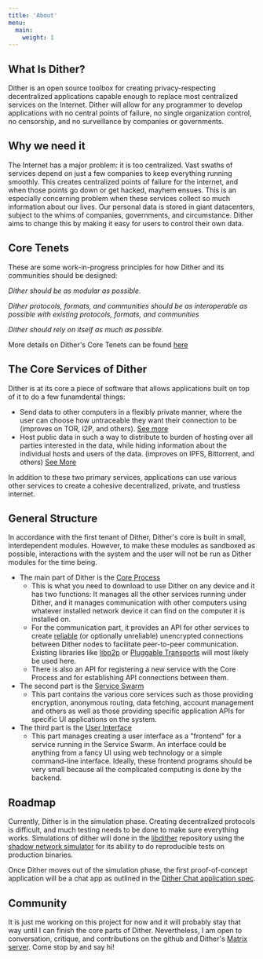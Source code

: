 ```yaml
---
title: 'About'
menu:
  main:
    weight: 1
---
```


## What Is Dither?
Dither is an open source toolbox for creating privacy-respecting decentralized applications capable enough to replace most centralized services on the Internet. Dither will allow for any programmer to develop applications with no central points of failure, no single organization control, no censorship, and no surveillance by companies or governments.

## Why we need it
The Internet has a major problem: it is too centralized. Vast swaths of services depend on just a few companies to keep everything running smoothly. This creates centralized points of failure for the internet, and when those points go down or get hacked, mayhem ensues. This is an especially concerning problem when these services collect so much information about our lives. Our personal data is stored in giant datacenters, subject to the whims of companies, governments, and circumstance. Dither aims to change this by making it easy for users to control their own data.

## Core Tenets
These are some work-in-progress principles for how Dither and its communities should be designed:

*Dither should be as modular as possible.*

*Dither protocols, formats, and communities should be as interoperable as possible with existing protocols, formats, and communities*

*Dither should rely on itself as much as possible.*

More details on Dither's Core Tenets can be found [here](docs/dither.html#core-tenants)

## The Core Services of Dither
Dither is at its core a piece of software that allows applications built on top of it to do a few funamdental things:
 - Send data to other computers in a flexibly private manner, where the user can choose how untraceable they want their connection to be (improves on TOR, I2P, and others). [See more](docs/dither/routing/distance-based-routing.html)
 - Host public data in such a way to distribute to burden of hosting over all parties interested in the data, while hiding information about the individual hosts and users of the data. (improves on IPFS, Bittorrent, and others) [See More](docs/dither/routing/directional-trail-search.html)

In addition to these two primary services, applications can use various other services to create a cohesive decentralized, private, and trustless internet. 

## General Structure

In accordance with the first tenant of Dither, Dither's core is built in small, interdependent modules. However, to make these modules as sandboxed as possible, interactions with the system and the user will not be run as Dither modules for the time being.

 - The main part of Dither is the [Core Process](docs/dither.html#core-process)
   - This is what you need to download to use Dither on any device and it has two functions: It manages all the other services running under Dither, and it manages communication with other computers using whatever installed network device it can find on the computer it is installed on.
   - For the communication part, it provides an API for other services to create [reliable](https://en.wikipedia.org/wiki/Reliability_(computer_networking)) (or optionally unreliable) unencrypted connections between Dither nodes to facilitate peer-to-peer communication. Existing libraries like [libp2p](https://libp2p.io) or [Pluggable Transports](https://www.pluggabletransports.info/) will most likely be used here.
   - There is also an API for registering a new service with the Core Process and for establishing API connections between them.
 - The second part is the [Service Swarm](docs/dither.html#service-swarm)
   - This part contains the various core services such as those providing encryption, anonymous routing, data fetching, account management and others as well as those providing specific application APIs for specific UI applications on the system.
 - The third part is the [User Interface](docs/dither.html#user-interface)
   - This part manages creating a user interface as a "frontend" for a service running in the Service Swarm. An interface could be anything from a fancy UI using web technology or a simple command-line interface. Ideally, these frontend programs should be very small because all the complicated computing is done by the backend.

## Roadmap

Currently, Dither is in the simulation phase. Creating decentralized protocols is difficult, and much testing needs to be done to make sure everything works. Simulations of dither will done in the [libdither](https://github.com/libdither/libdither) repository using the [shadow network simulator](https://shadow.github.io/) for its ability to do reproducible tests on production binaries.

Once Dither moves out of the simulation phase, the first proof-of-concept application will be a chat app as outlined in the [Dither Chat application spec](docs/applications/dither-chat.html).

## Community

It is just me working on this project for now and it will probably stay that way until I can finish the core parts of Dither. Nevertheless, I am open to conversation, critique, and contributions on the github and Dither's [Matrix server](https://matrix.to/#/#dither:matrix.org). Come stop by and say hi!